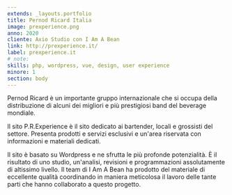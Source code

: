 ```yaml
---
extends: _layouts.portfolio
title: Pernod Ricard Italia
image: prexperience.png
anno: 2020
cliente: Axio Studio con I Am A Bean
link: http://prexperience.it/
label: prexperience.it
# note: 
skills: php, wordpress, vue, design, user experience
minore: 1
section: body
---
```


Pernod Ricard è un importante gruppo internazionale che si occupa della distribuzione di alcuni dei migliori e più prestigiosi band del beverage mondiale.

Il sito P.R.Experience è il sito dedicato ai bartender, locali e grossisti del settore. Presenta prodotti e servizi esclusivi e un'area riservata con informazioni e materiali dedicati.

Il sito è basato su Wordpress e ne sfrutta le più profonde potenzialità. È il risultato di uno studio, un'analisi, revisioni e programmazioni assolutamente di altissimo livello. Il team di I Am A Bean ha prodotto del materiale di eccellente qualità coordinando in maniera meticolosa il lavoro delle tante parti che hanno collaborato a questo progetto.